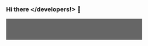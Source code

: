 ### Hi there </developers!> 👋

<img src="https://github.com/AxtinM/AxtinM/blob/main/profile.gif" alt="Welcome!" />
